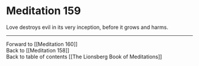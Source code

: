 # Meditation 159

Love destroys evil in its very inception, before it grows and harms. 

___

Forward to [[Meditation 160]]  
Back to [[Meditation 158]]  
Back to table of contents [[The Lionsberg Book of Meditations]]  